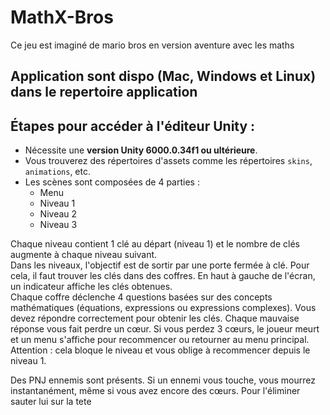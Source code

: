 # MathX-Bros

Ce jeu est imaginé de mario bros en version aventure avec les maths

## Application sont dispo (Mac, Windows et Linux) dans le repertoire application

## Étapes pour accéder à l'éditeur Unity :
- Nécessite une **version Unity 6000.0.34f1 ou ultérieure**.
- Vous trouverez des répertoires d'assets comme les répertoires `skins`, `animations`, etc.
- Les scènes sont composées de 4 parties :
    - Menu
    - Niveau 1
    - Niveau 2
    - Niveau 3

Chaque niveau contient 1 clé au départ (niveau 1) et le nombre de clés augmente à chaque niveau suivant.  
Dans les niveaux, l'objectif est de sortir par une porte fermée à clé. Pour cela, il faut trouver les clés dans des coffres. En haut à gauche de l'écran, un indicateur affiche les clés obtenues.  
Chaque coffre déclenche 4 questions basées sur des concepts mathématiques (équations, expressions ou expressions complexes). Vous devez répondre correctement pour obtenir les clés. Chaque mauvaise réponse vous fait perdre un cœur. Si vous perdez 3 cœurs, le joueur meurt et un menu s'affiche pour recommencer ou retourner au menu principal. Attention : cela bloque le niveau et vous oblige à recommencer depuis le niveau 1.

Des PNJ ennemis sont présents. Si un ennemi vous touche, vous mourrez instantanément, même si vous avez encore des cœurs. Pour l'éliminer sauter lui sur la tete 